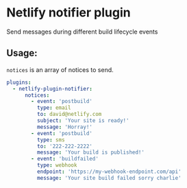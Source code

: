 # Netlify notifier plugin

Send messages during different build lifecycle events

## Usage:

`notices` is an array of notices to send.

```yml
plugins:
  - netlify-plugin-notifier:
      notices:
        - event: 'postbuild'
          type: email
          to: david@netlify.com
          subject: 'Your site is ready!'
          message: 'Horray!'
        - event: 'postbuild'
          type: sms
          to: '222-222-2222'
          message: 'Your build is published!'
        - event: 'buildfailed'
          type: webhook
          endpoint: 'https://my-webhook-endpoint.com/api'
          message: 'Your site build failed sorry charlie'
```
